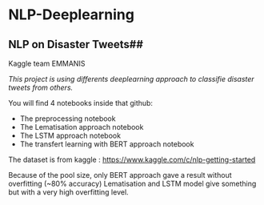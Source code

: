 # NLP-Deeplearning

## NLP on Disaster Tweets##
Kaggle team EMMANIS

*This project is using differents deeplearning approach to classifie disaster tweets from others.*

You will find 4 notebooks inside that github:
* The preprocessing notebook
* The Lematisation approach notebook
* The LSTM approach notebook
* The transfert learning with BERT approach notebook

The dataset is from kaggle :
https://www.kaggle.com/c/nlp-getting-started

Because of the pool size, only BERT approach gave a result without overfitting (~80% accuracy)
Lematisation and LSTM model give something but with a very high overfitting level.
